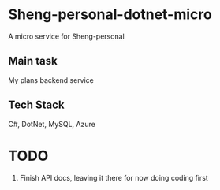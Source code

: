 # Sheng-personal-dotnet-micro

A micro service for Sheng-personal

## Main task

My plans backend service

## Tech Stack

C#, DotNet, MySQL, Azure

# TODO

1. Finish API docs, leaving it there for now doing coding first
